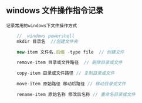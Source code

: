 ## windows 文件操作指令记录

    记录常用的windows下文件操作方式

<!---
created at 2020/09/21
-->

```javascript
    //  windows powershell
    mkdir 目录名  //创建文件夹

    new-item 文件名.后缀 -type file  // 创建文件

    remove-item 目录或文件路径  // 删除目录或文件

    copy-item 目录或文件路径 // 复制目录或文件

    move-item 原始路径 移动后路径 // 移动目录或文件

    rename-item 原始名称 修改后名称 // 重命名目录或文件
```
